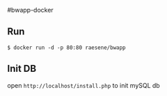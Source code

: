 #bwapp-docker

## Run
```
$ docker run -d -p 80:80 raesene/bwapp
```

## Init DB
open `http://localhost/install.php` to init mySQL db